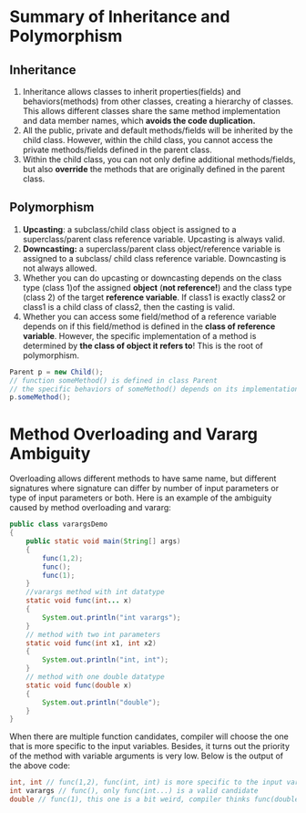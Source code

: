 # Summary of Inheritance and Polymorphism

## Inheritance

1.  Inheritance allows classes to inherit properties(fields) and behaviors(methods) from other classes, creating a hierarchy of classes. This allows different classes share the same method implementation and data member names, which **avoids the code duplication.**
2.  All the public, private and default methods/fields will be inherited by the child class. However, within the child class, you cannot access the private methods/fields defined in the parent class.
3.  Within the child class, you can not only define additional methods/fields, but also **override** the methods that are originally defined in the parent class.

## Polymorphism

1.  **Upcasting**: a subclass/child class object is assigned to a superclass/parent class reference variable. Upcasting is always valid.
2.  **Downcasting:** a superclass/parent class object/reference variable is assigned to a subclass/ child class reference variable. Downcasting is not always allowed.
3.  Whether you can do upcasting or downcasting depends on the class type (class 1)of the assigned **object** (**not reference!**) and the class type (class 2) of the target **reference variable**. If class1 is exactly class2 or class1 is a child class of class2, then the casting is valid.
4.  Whether you can access some field/method of a reference variable depends on if this field/method is defined in the **class of reference variable**. However, the specific implementation of a method is determined by **the class of object it refers to**! This is the root of polymorphism.

```Java
Parent p = new Child();
// function someMethod() is defined in class Parent
// the specific behaviors of someMethod() depends on its implementation in the child class 
p.someMethod();
```

# Method Overloading and Vararg Ambiguity

Overloading allows different methods to have same name, but different signatures where signature can differ by number of input parameters or type of input parameters or both. Here is an example of the ambiguity caused by method overloading and vararg:

```Java
public class varargsDemo
{
    public static void main(String[] args)
    {
        func(1,2);
        func();
        func(1);
    }
    //varargs method with int datatype
    static void func(int... x)
    {
        System.out.println("int varargs");
    }
    // method with two int parameters
    static void func(int x1, int x2)
    {
        System.out.println("int, int");
    }
    // method with one double datatype
    static void func(double x)
    {
        System.out.println("double");
    }
}
```

When there are multiple function candidates, compiler will choose the one that is more specific to the input variables. Besides, it turns out the priority of the method with variable arguments is very low. Below is the output of the above code:

```Java
int, int // func(1,2), func(int, int) is more specific to the input variable
int varargs // func(), only func(int...) is a valid candidate
double // func(1), this one is a bit weird, compiler thinks func(double) is more specific compared to func(int...)
```